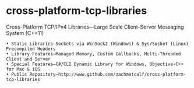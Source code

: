 cross-platform-tcp-libraries
============================
Cross-Platform TCP/IPv4 Libraries—Large Scale Client-Server Messaging System (C++11)

	• Static Libraries—Sockets via WinSock2 (Windows) & Sys/Socket (Linux) Precompiled Headers
	• Library Features—Managed Memory, Custom Callbacks, Multi-Threaded Client and Server
	• Special Features—C#/CLI Dynamic Library for Windows, Objective-C++ for Mac & iOS
	• Public Repository—http://www.github.com/zachmetcalf/cross-platform-tcp-libraries
